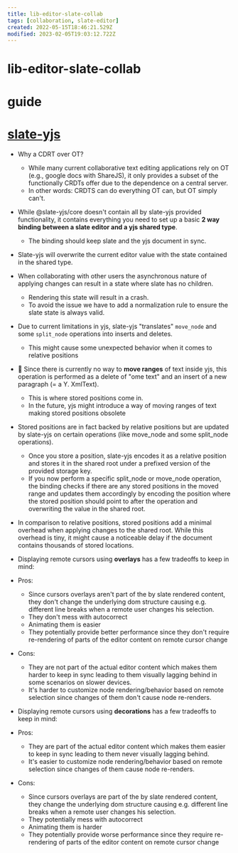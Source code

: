 ```yaml
---
title: lib-editor-slate-collab
tags: [collaboration, slate-editor]
created: 2022-05-15T18:46:21.529Z
modified: 2023-02-05T19:03:12.722Z
---
```


# lib-editor-slate-collab

# guide

# [slate-yjs](https://docs.slate-yjs.dev/)
- Why a CDRT over OT? 
  - While many current collaborative text editing applications rely on OT (e.g., google docs with ShareJS), it only provides a subset of the functionally CRDTs offer due to the dependence on a central server. 
  - In other words: CRDTS can do everything OT can, but OT simply can't.

- While @slate-yjs/core doesn't contain all by slate-yjs provided functionality, it contains everything you need to set up a basic **2 way binding between a slate editor and a yjs shared type**.
  - The binding should keep slate and the yjs document in sync.

- Slate-yjs will overwrite the current editor value with the state contained in the shared type. 

- When collaborating with other users the asynchronous nature of applying changes can result in a state where slate has no children. 
  - Rendering this state will result in a crash. 
  - To avoid the issue we have to add a normalization rule to ensure the slate state is always valid.

- Due to current limitations in yjs, slate-yjs "translates" `move_node` and some `split_node` operations into inserts and deletes. 
  - This might cause some unexpected behavior when it comes to relative positions
- 🚨 Since there is currently no way to **move ranges** of text inside yjs, this operation is performed as a delete of "ome text" and an insert of a new paragraph (= a Y. XmlText). 
  - This is where stored positions come in.
  - In the future, yjs might introduce a way of moving ranges of text making stored positions obsolete

- Stored positions are in fact backed by relative positions but are updated by slate-yjs on certain operations (like move_node and some split_node operations).
  - Once you store a position, slate-yjs encodes it as a relative position and stores it in the shared root under a prefixed version of the provided storage key.
  - If you now perform a specific split_node or move_node operation, the binding checks if there are any stored positions in the moved range and updates them accordingly by encoding the position where the stored position should point to after the operation and overwriting the value in the shared root.

- In comparison to relative positions, stored positions add a minimal overhead when applying changes to the shared root. While this overhead is tiny, it might cause a noticeable delay if the document contains thousands of stored locations.

- Displaying remote cursors using **overlays** has a few tradeoffs to keep in mind:
- Pros:
  - Since cursors overlays aren't part of the by slate rendered content, they don't change the underlying dom structure causing e.g. different line breaks when a remote user changes his selection.
  - They don't mess with autocorrect
  - Animating them is easier
  - They potentially provide better performance since they don't require re-rendering of parts of the editor content on remote cursor change
- Cons:
  - They are not part of the actual editor content which makes them harder to keep in sync leading to them visually lagging behind in some scenarios on slower devices.
  - It's harder to customize node rendering/behavior based on remote selection since changes of them don't cause node re-renders.

- Displaying remote cursors using **decorations** has a few tradeoffs to keep in mind:
- Pros:
  - They are part of the actual editor content which makes them easier to keep in sync leading to them never visually lagging behind.
  - It's easier to customize node rendering/behavior based on remote selection since changes of them cause node re-renders.
- Cons:
  - Since cursors overlays are part of the by slate rendered content, they change the underlying dom structure causing e.g. different line breaks when a remote user changes his selection.
  - They potentially mess with autocorrect
  - Animating them is harder
  - They potentially provide worse performance since they require re-rendering of parts of the editor content on remote cursor change
